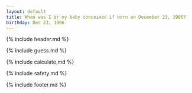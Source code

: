 ```yaml
---
layout: default
title: When was I or my baby conceived if born on December 23, 1906?
birthday: Dec 23, 1906
---
```


{% include header.md %}

{% include guess.md %}

{% include calculate.md %}

{% include safety.md %}

{% include footer.md %}



